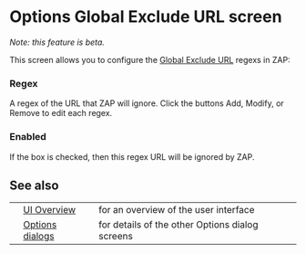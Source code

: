 # Options Global Exclude URL screen

<em>Note: this feature is beta.</em>

This screen allows you to configure the [Global Exclude URL](HelpStartConceptsGlobalexcludeurl) regexs in ZAP:
### Regex

A regex of the URL that ZAP will ignore. Click the buttons Add, Modify, or Remove to edit each regex.
### Enabled

If the box is checked, then this regex URL will be ignored by ZAP.
## See also
<table>
<tr><td></td><td><a href='HelpUiOverview'>UI Overview</a></td><td>for an overview of the user interface</td></tr>
<tr><td></td><td><a href='HelpUiDialogsOptionsOptions'>Options dialogs</a></td><td>for details of the other Options dialog screens</td></tr>
</table>